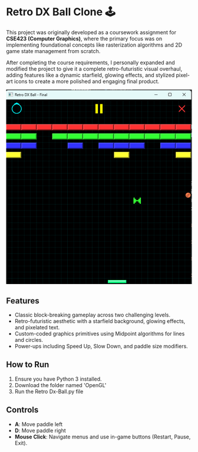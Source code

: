 # Retro DX Ball Clone 🕹️

This project was originally developed as a coursework assignment for **CSE423 (Computer Graphics)**, where the primary focus was on implementing foundational concepts like rasterization algorithms and 2D game state management from scratch.

After completing the course requirements, I personally expanded and modified the project to give it a complete retro-futuristic visual overhaul, adding features like a dynamic starfield, glowing effects, and stylized pixel-art icons to create a more polished and engaging final product.

![Gameplay Screenshot](Powerup.png)

## Features
-   Classic block-breaking gameplay across two challenging levels.
-   Retro-futuristic aesthetic with a starfield background, glowing effects, and pixelated text.
-   Custom-coded graphics primitives using Midpoint algorithms for lines and circles.
-   Power-ups including Speed Up, Slow Down, and paddle size modifiers.

## How to Run
1.  Ensure you have Python 3 installed.
2.  Download the folder named 'OpenGL'
3.  Run the Retro Dx-Ball.py file

## Controls
-   **A**: Move paddle left
-   **D**: Move paddle right
-   **Mouse Click**: Navigate menus and use in-game buttons (Restart, Pause, Exit).
